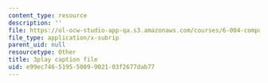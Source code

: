 ```yaml
---
content_type: resource
description: ''
file: https://ol-ocw-studio-app-qa.s3.amazonaws.com/courses/6-004-computation-structures-spring-2017/e99ec74651955009902103f2677dab77_185WS_ZzobA.vtt
file_type: application/x-subrip
parent_uid: null
resourcetype: Other
title: 3play caption file
uid: e99ec746-5195-5009-9021-03f2677dab77
---
```

